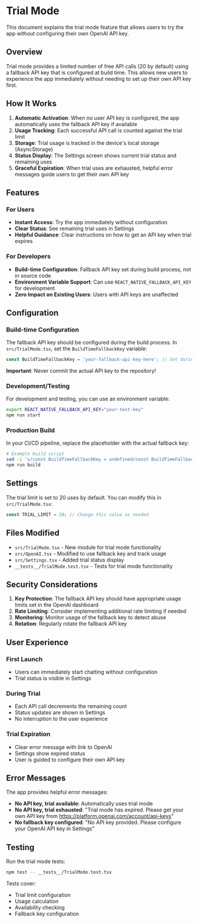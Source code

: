 # Trial Mode

This document explains the trial mode feature that allows users to try the app without configuring their own OpenAI API key.

## Overview

Trial mode provides a limited number of free API calls (20 by default) using a fallback API key that is configured at build time. This allows new users to experience the app immediately without needing to set up their own API key first.

## How It Works

1. **Automatic Activation**: When no user API key is configured, the app automatically uses the fallback API key if available
2. **Usage Tracking**: Each successful API call is counted against the trial limit
3. **Storage**: Trial usage is tracked in the device's local storage (AsyncStorage)
4. **Status Display**: The Settings screen shows current trial status and remaining uses
5. **Graceful Expiration**: When trial uses are exhausted, helpful error messages guide users to get their own API key

## Features

### For Users
- **Instant Access**: Try the app immediately without configuration
- **Clear Status**: See remaining trial uses in Settings
- **Helpful Guidance**: Clear instructions on how to get an API key when trial expires

### For Developers
- **Build-time Configuration**: Fallback API key set during build process, not in source code
- **Environment Variable Support**: Can use `REACT_NATIVE_FALLBACK_API_KEY` for development
- **Zero Impact on Existing Users**: Users with API keys are unaffected

## Configuration

### Build-time Configuration

The fallback API key should be configured during the build process. In `src/TrialMode.tsx`, set the `BuildTimeFallbackKey` variable:

```typescript
const BuildTimeFallbackKey = 'your-fallback-api-key-here'; // Set during build
```

**Important**: Never commit the actual API key to the repository!

### Development/Testing

For development and testing, you can use an environment variable:

```bash
export REACT_NATIVE_FALLBACK_API_KEY="your-test-key"
npm run start
```

### Production Build

In your CI/CD pipeline, replace the placeholder with the actual fallback key:

```bash
# Example build script
sed -i 's/const BuildTimeFallbackKey = undefined/const BuildTimeFallbackKey = "'$FALLBACK_API_KEY'"/' src/TrialMode.tsx
npm run build
```

## Settings

The trial limit is set to 20 uses by default. You can modify this in `src/TrialMode.tsx`:

```typescript
const TRIAL_LIMIT = 20; // Change this value as needed
```

## Files Modified

- `src/TrialMode.tsx` - New module for trial mode functionality
- `src/OpenAI.tsx` - Modified to use fallback key and track usage
- `src/Settings.tsx` - Added trial status display
- `__tests__/TrialMode.test.tsx` - Tests for trial mode functionality

## Security Considerations

1. **Key Protection**: The fallback API key should have appropriate usage limits set in the OpenAI dashboard
2. **Rate Limiting**: Consider implementing additional rate limiting if needed
3. **Monitoring**: Monitor usage of the fallback key to detect abuse
4. **Rotation**: Regularly rotate the fallback API key

## User Experience

### First Launch
- Users can immediately start chatting without configuration
- Trial status is visible in Settings

### During Trial
- Each API call decrements the remaining count
- Status updates are shown in Settings
- No interruption to the user experience

### Trial Expiration
- Clear error message with link to OpenAI
- Settings show expired status
- User is guided to configure their own API key

## Error Messages

The app provides helpful error messages:

- **No API key, trial available**: Automatically uses trial mode
- **No API key, trial exhausted**: "Trial mode has expired. Please get your own API key from https://platform.openai.com/account/api-keys"
- **No fallback key configured**: "No API key provided. Please configure your OpenAI API key in Settings"

## Testing

Run the trial mode tests:

```bash
npm test -- __tests__/TrialMode.test.tsx
```

Tests cover:
- Trial limit configuration
- Usage calculation
- Availability checking
- Fallback key configuration